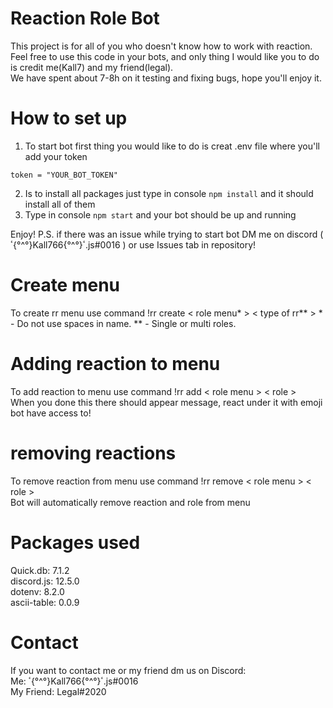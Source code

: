# Reaction Role Bot
This project is for all of you who doesn't know how to work with reaction.  
Feel free to use this code in your bots, and only thing I would like you to do is credit me(Kall7) and my friend(legal).  
We have spent about 7-8h on it testing and fixing bugs, hope you'll enjoy it. 
 
# How to set up
1. To start bot first thing you would like to do is creat .env file where you'll add your token 
```
token = "YOUR_BOT_TOKEN"
```
2. Is to install all packages just type in console `npm install` and it should install all of them
3. Type in console `npm start` and your bot should be up and running 

Enjoy!
P.S. if there was an issue while trying to start bot DM me on discord ( ٴ{°^°}Kall766{°^°}ٴ.js#0016 ) or use Issues tab in repository!

# Create menu
To create rr menu use command !rr create < role menu* > < type of rr** > 
\* - Do not use spaces in name. 
\** - Single or multi roles. 

# Adding reaction to menu
To add reaction to menu use command !rr add < role menu > < role >  
When you done this there should appear message, react under it with emoji bot have access to!
 
# removing reactions
To remove reaction from menu use command !rr remove < role menu > < role >   
Bot will automatically remove reaction and role from menu

# Packages used
  Quick.db: 7.1.2  
  discord.js: 12.5.0  
  dotenv: 8.2.0  
  ascii-table: 0.0.9  

# Contact
  If you want to contact me or my friend dm us on Discord:   
  Me: ٴ{°^°}Kall766{°^°}ٴ.js#0016  
  My Friend: Legal#2020  
  
  
